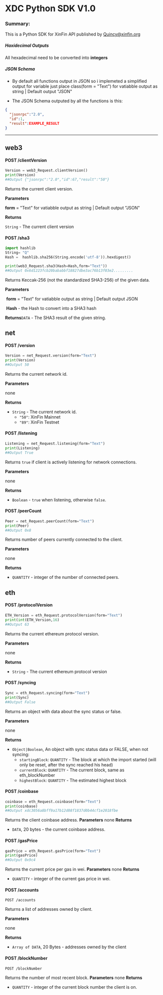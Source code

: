 # **XDC Python SDK V1.0**

### **Summary:**

This is a Python SDK for XinFin API published by Quincy@xinfin.org

##### **Haxidecimal Outputs**

All hexadecimal need to be converted into **integers**

##### **JSON Schema**

- By default all functions output in JSON so i implemeted a simplified output for variable just place class(form = "Text")  for vatiabble output as string | Default output "JSON"

- The JSON Schema outputed by all the functions is this:

```json
{
  "jsonrpc":"2.0",
  "id":1,
  "result":EXAMPLE_RESULT
}
```

------



## **web3**

#### **POST /clientVersion**

```python
Version = web3_Request.clientVersion()
print(Version)
##Output {"jsonrpc":"2.0","id":67,"result":"50"}
```

Returns the current client version.

**Parameters**

**form** =  "Text"  for vatiabble output as string | Default output "JSON"

**Returns**

`String` - The current client version

#### **POST /sha3**

```python
import hashlib 
String= "Q"
Hash =  hashlib.sha256(String.encode('utf-8')).hexdigest()

print(web3_Request.sha3(Hash=Hash,form="Text"))
##Output 0x6d1223fcb20bababbf18827dbe3ac76b13f03e2.........
```

Returns Keccak-256 (not the standardized SHA3-256) of the given data.

**Parameters**

​	**form** =  "Text"  for vatiabble output as string | Default output JSON

​	**Hash** - the Hash to convert into a SHA3 hash 

**Returns**`DATA` - The SHA3 result of the given string.

## **net**

#### **POST /version**

```python
Version = net_Request.version(form="Text")
print(Version)
##Output 50
```

Returns the current network id.

**Parameters**

none

**Returns**

- `String` - The current network id.
    - `"50"`: XinFin Mainnet
    - `"89"`: XinFin Testnet

#### **POST /listening**

```python
Listening = net_Request.listening(form="Text")
print(Listening)
##Output True
```

Returns `true` if client is actively listening for network connections.

**Parameters**

none

**Returns**

- `Boolean` - `true` when listening, otherwise `false`.



#### **POST /peerCount**

```python
Peer = net_Request.peerCount(form="Text")
print(Peer)
##Output 0x8
```

Returns number of peers currently connected to the client.

**Parameters**

none

**Returns**

- `QUANTITY` - integer of the number of connected peers.



## **eth**

#### **POST /protocolVersion**

```python
ETH_Version = eth_Request.protocolVersion(form="Text")
print(int(ETH_Version,16)
##Output 63
```

Returns the current ethereum protocol version.

**Parameters**

none

**Returns**

- `String` - The current ethereum protocol version



#### **POST /syncing**

```python
Sync = eth_Request.syncing(form="Text")
print(Sync)
##Output False
```

Returns an object with data about the sync status or false.

**Parameters**

none

**Returns**

- `Object|Boolean`, An object with sync status data or FALSE, when not syncing:
    - `startingBlock`: `QUANTITY` - The block at which the import started (will only be reset, after the sync reached his head)
    - `currentBlock`: `QUANTITY` - The current block, same as eth_blockNumber
    - `highestBlock`: `QUANTITY` - The estimated highest block



#### **POST /coinbase**

```python
coinbase = eth_Request.coinbase(form="Text")
print(coinbase)
##Output xdc3056a8bff9a17b12d08f1837d0b44cf1e2018fbe
```

Returns the client coinbase address. **Parameters** none **Returns**

- `DATA`, 20 bytes - the current coinbase address.



#### **POST /gasPrice**

```python
gasPrice = eth_Request.gasPrice(form="Text")
print(gasPrice)
##Output 0x9c4
```

Returns the current price per gas in wei. **Parameters** none **Returns**

- `QUANTITY` - integer of the current gas price in wei.



#### **POST /accounts**

```
POST /accounts
```

Returns a list of addresses owned by client.

**Parameters**

none

**Returns**

- `Array of DATA`, 20 Bytes - addresses owned by the client



#### **POST /blockNumber**

```
POST /blockNumber
```

Returns the number of most recent block. **Parameters** none **Returns**

- `QUANTITY` - integer of the current block number the client is on.



